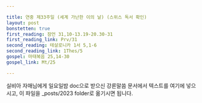 ```yaml
---

title: 연중 제33주일 (세계 가난한 이의 날) (스위스 독서 확인)
layout: post 
bonstetten: true
first_reading: 잠언 31,10-13.19-20.30-31
first_reading_link: Prv/31
second_reading: 테살로니카 1서 5,1-6
second_reading_link: 1Thes/5
gospel: 마태복음 25,14-30
gospel_link: Mt/25

---
```



실비아 자매님에게 일요일밤 doc으로 받으신
강론말씀 문서에서
텍스트를 여기에 넣으시고,
이 파일을 _posts/2023 folder로 옮기시면 됩니다.

